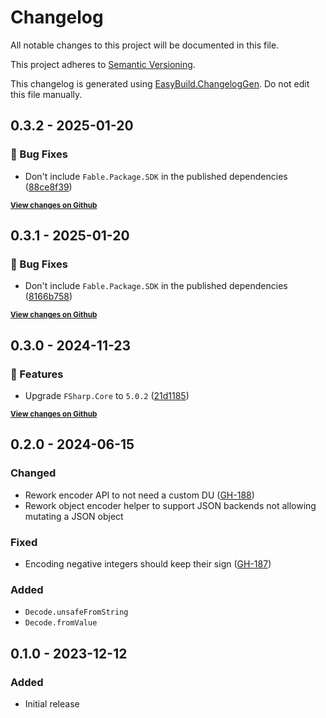 # Changelog

All notable changes to this project will be documented in this file.

This project adheres to [Semantic Versioning](https://semver.org/spec/v2.0.0.html).

This changelog is generated using [EasyBuild.ChangelogGen](https://github.com/easybuild-org/EasyBuild.ChangelogGen). Do not edit this file manually.

<!-- EasyBuild: START -->
<!-- last_commit_released: 88ce8f3967ea9fa16dd9733ae9fe8711126eba43 -->
<!-- EasyBuild: END -->

## 0.3.2 - 2025-01-20

### 🐞 Bug Fixes

* Don't include `Fable.Package.SDK` in the published dependencies ([88ce8f39](https://github.com/thoth-org/Thoth.Json/commit/88ce8f3967ea9fa16dd9733ae9fe8711126eba43))

<strong><small>[View changes on Github](https://github.com/thoth-org/Thoth.Json/compare/8166b758b1579eb722725187dc40308839615cf3..88ce8f3967ea9fa16dd9733ae9fe8711126eba43)</small></strong>

## 0.3.1 - 2025-01-20

### 🐞 Bug Fixes

* Don't include `Fable.Package.SDK` in the published dependencies ([8166b758](https://github.com/thoth-org/Thoth.Json/commit/8166b758b1579eb722725187dc40308839615cf3))

<strong><small>[View changes on Github](https://github.com/thoth-org/Thoth.Json/compare/21d1185b4b1edb58debeed8fe5214a0878e47cb6..8166b758b1579eb722725187dc40308839615cf3)</small></strong>

## 0.3.0 - 2024-11-23

### 🚀 Features

* Upgrade `FSharp.Core` to `5.0.2` ([21d1185](https://github.com/thoth-org/Thoth.Json/commit/21d1185b4b1edb58debeed8fe5214a0878e47cb6))

<strong><small>[View changes on Github](https://github.com/thoth-org/Thoth.Json/compare/84b59b79244dc933c10ef91eaecd0ff561ab039e..21d1185b4b1edb58debeed8fe5214a0878e47cb6)</small></strong>

## 0.2.0 - 2024-06-15

### Changed

* Rework encoder API to not need a custom DU ([GH-188](https://github.com/thoth-org/Thoth.Json/pull/188/))
* Rework object encoder helper to support JSON backends not allowing mutating a JSON object

### Fixed

* Encoding negative integers should keep their sign ([GH-187](https://github.com/thoth-org/Thoth.Json/issues/187))

### Added

* `Decode.unsafeFromString`
* `Decode.fromValue`

## 0.1.0 - 2023-12-12

### Added

* Initial release
